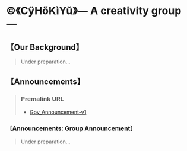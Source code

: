 # ©️《CÿHőKìYŭ》— A creativity group —
## 【Our Background】
> Under preparation…
## 【Announcements】
> ### Premalink URL
> - [Gov_Announcement-v1](https://github.com/CHUI-KA-CHUN/-c-CyHoKiYu-/blob/f0ed756ab68a508016f9ff21ff07330a7f8d9738/GovAnnouncement_v1.md)
### 〔Announcements: Group Announcement〕
> Under preparation…
